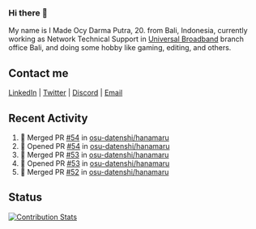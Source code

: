 ### Hi there 👋

My name is I Made Ocy Darma Putra, 20. from Bali, Indonesia, currently working as Network Technical Support in [Universal Broadband](https://universal.net.id) branch office Bali, and doing some hobby like gaming, editing, and others.

## Contact me

[LinkedIn](https://linkedin.com/in/troke) | [Twitter](https://twitter.com/darma_ochi) | [Discord](https://link.troke.id/discord) | <a href="mailto:ochi@troke.id">Email</a> 

## Recent Activity

<!--START_SECTION:activity-->
1. 🎉 Merged PR [#54](https://github.com/osu-datenshi/hanamaru/pull/54) in [osu-datenshi/hanamaru](https://github.com/osu-datenshi/hanamaru)
2. 💪 Opened PR [#54](https://github.com/osu-datenshi/hanamaru/pull/54) in [osu-datenshi/hanamaru](https://github.com/osu-datenshi/hanamaru)
3. 🎉 Merged PR [#53](https://github.com/osu-datenshi/hanamaru/pull/53) in [osu-datenshi/hanamaru](https://github.com/osu-datenshi/hanamaru)
4. 💪 Opened PR [#53](https://github.com/osu-datenshi/hanamaru/pull/53) in [osu-datenshi/hanamaru](https://github.com/osu-datenshi/hanamaru)
5. 🎉 Merged PR [#52](https://github.com/osu-datenshi/hanamaru/pull/52) in [osu-datenshi/hanamaru](https://github.com/osu-datenshi/hanamaru)
<!--END_SECTION:activity-->

## Status

[![Contribution Stats](https://github-contribution-stats.vercel.app/api/?username=troke12)](https://github.com/LordDashMe/github-contribution-stats/)
